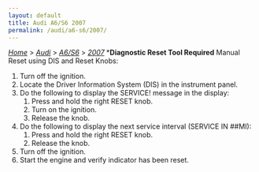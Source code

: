 ```yaml
---
layout: default
title: Audi A6/S6 2007
permalink: /audi/a6-s6/2007/
---
```

[*Home*](/) > [*Audi*](/audi/) > [*A6/S6*](/audi/a6-s6/) > [*2007*](/audi/a6-s6/2007/)
***Diagnostic Reset Tool Required**
Manual Reset using DIS and Reset Knobs:
1. Turn off the ignition.
2. Locate the Driver Information System (DIS) in the instrument panel.
3. Do the following to display the SERVICE! message in the display:
    1) Press and hold the right RESET knob.
    2) Turn on the ignition.
    3) Release the knob.
4. Do the following to display the next service interval (SERVICE IN ##MI):
    1) Press and hold the right RESET knob.
    2) Release the knob.
5. Turn off the ignition.
6. Start the engine and verify indicator has been reset.
